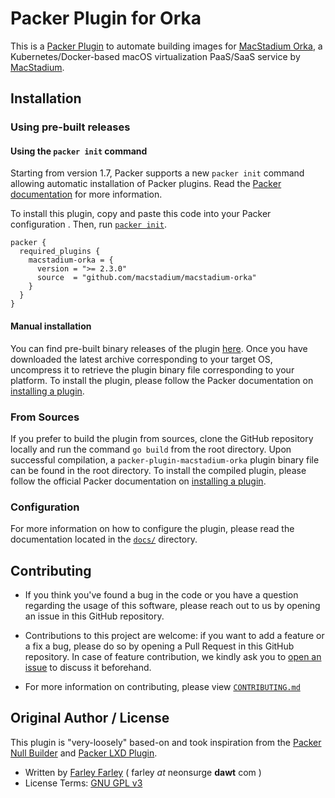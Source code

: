 # Packer Plugin for Orka

This is a [Packer Plugin](https://www.packer.io/docs/plugins) to automate building images for [MacStadium Orka](https://www.macstadium.com/orka), a Kubernetes/Docker-based macOS virtualization PaaS/SaaS service by [MacStadium](https://www.macstadium.com/).

## Installation

### Using pre-built releases

#### Using the `packer init` command

Starting from version 1.7, Packer supports a new `packer init` command allowing
automatic installation of Packer plugins. Read the
[Packer documentation](https://www.packer.io/docs/commands/init) for more information.

To install this plugin, copy and paste this code into your Packer configuration .
Then, run [`packer init`](https://www.packer.io/docs/commands/init).

```hcl
packer {
  required_plugins {
    macstadium-orka = {
      version = ">= 2.3.0"
      source  = "github.com/macstadium/macstadium-orka"
    }
  }
}
```


#### Manual installation

You can find pre-built binary releases of the plugin [here](https://github.com/macstadium/packer-plugin-macstadium-orka/releases).
Once you have downloaded the latest archive corresponding to your target OS,
uncompress it to retrieve the plugin binary file corresponding to your platform.
To install the plugin, please follow the Packer documentation on
[installing a plugin](https://www.packer.io/docs/extending/plugins/#installing-plugins).


### From Sources

If you prefer to build the plugin from sources, clone the GitHub repository
locally and run the command `go build` from the root
directory. Upon successful compilation, a `packer-plugin-macstadium-orka` plugin
binary file can be found in the root directory.
To install the compiled plugin, please follow the official Packer documentation
on [installing a plugin](https://www.packer.io/docs/extending/plugins/#installing-plugins).

### Configuration

For more information on how to configure the plugin, please read the
documentation located in the [`docs/`](docs) directory.

## Contributing

* If you think you've found a bug in the code or you have a question regarding
  the usage of this software, please reach out to us by opening an issue in
  this GitHub repository.
* Contributions to this project are welcome: if you want to add a feature or a
  fix a bug, please do so by opening a Pull Request in this GitHub repository.
  In case of feature contribution, we kindly ask you to [open an issue](https://github.com/macstadium/packer-plugin-macstadium-orka/issues) to
  discuss it beforehand.

* For more information on contributing, please view [`CONTRIBUTING.md`](CONTRIBUTING.md) 

## Original Author / License

This plugin is "very-loosely" based-on and took inspiration from the [Packer Null Builder] and [Packer LXD Plugin].  

* Written by [Farley Farley] ( farley _at_ neonsurge **dawt** com )
* License Terms: [GNU GPL v3]

[//]: <> (Ignore, below here are links for ease-of-use above)
[Farley Farley]: https://github.com/andrewfarley
[GNU GPL v3]: https://choosealicense.com/licenses/gpl-3.0/
[Packer Null Builder]: https://github.com/hashicorp/packer/tree/master/builder/null
[Packer LXD Plugin]: https://github.com/hashicorp/packer-plugin-lxd
